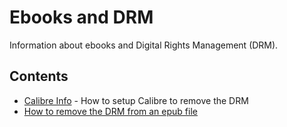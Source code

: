 # Ebooks and DRM

Information about ebooks and Digital Rights Management (DRM).

## Contents

- [Calibre Info](Calibre_info.md) - How to setup Calibre to remove the DRM
- [How to remove the DRM from an epub file](Remove_the_DRM_protection_from_an_epub_file.md)